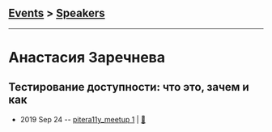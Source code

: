 ## [Events](../README.md) > [Speakers](../speakers.md)
---

# Анастасия Заречнева

## Тестирование доступности: что это, зачем и как
- 2019 Sep 24 -- [pitera11y_meetup 1](https://www.youtube.com/watch?v=3ezuFgPe5lg&t=24s)  | [:notebook:](https://pitercss.ru/a11y/1/pres/%D0%B011y-test.pdf)  
